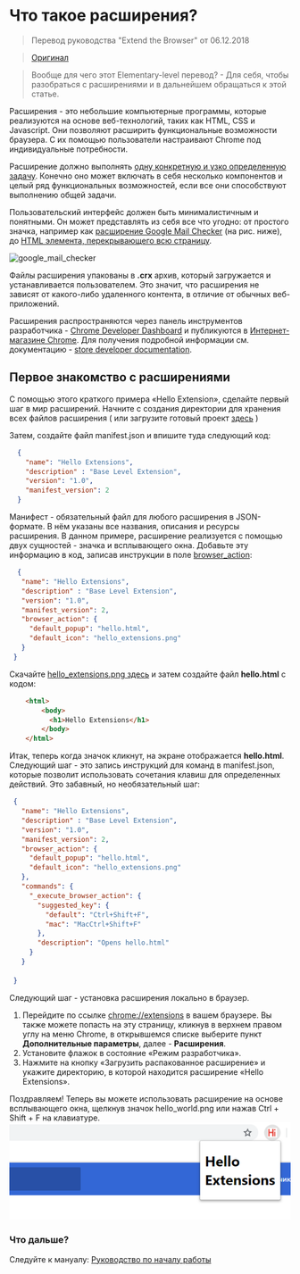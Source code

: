 # Что такое расширения?

>Перевод руководства "Extend the Browser" от 06.12.2018

>[Оригинал](https://developer.chrome.com/extensions)

>Вообще для чего этот Elementary-level перевод? - Для себя, чтобы разобраться с расширениями и в дальнейшем обращаться к этой статье.


Расширения - это небольшие компьютерные программы, которые реализуются на основе веб-технологий, таких как HTML, CSS и Javascript. Они позволяют расширить функциональные возможности 
браузера. С их помощью пользователи настраивают Chrome под индивидуальные потребности. 

Расширение должно выполнять [одну конкретную и узко определенную задачу](https://developer.chrome.com/extensions/single_purpose). Конечно оно может включать в себя несколько компонентов и целый
ряд функциональных возможностей, если все они способствуют выполнению общей задачи.

Пользовательский интерфейс должен быть минималистичным и понятными. Он может представлять из себя все что угодно: от простого значка, например как [расширение Google Mail Checker](https://chrome.google.com/webstore/detail/google-mail-checker/mihcahmgecmbnbcchbopgniflfhgnkff?hl=ru) (на рис. ниже),
до [HTML элемента, перекрывающего всю страницу](http://github.com).

![google_mail_checker](https://developer.chrome.com/static/images/index/gmail-small.png)

Файлы расширения упакованы в **.crx** архив, который загружается и устанавливается пользователем. Это значит, что расширения не зависят от какого-либо удаленного контента, в отличие от обычных
веб-приложений. 

Расширения распространяются через панель инструментов разработчика - [Chrome Developer Dashboard](https://chrome.google.com/webstore/developer/dashboard) и публикуются
в [Интернет-магазине Chrome](https://chrome.google.com/webstore/category/extensions). Для получения подробной информации см. документацию - [store developer documentation](http://code.google.com/chrome/webstore).
 
## Первое знакомство с расширениями

C помощью этого краткого примера «Hello Extension», сделайте первый шаг в мир расширений.
Начните с создания директории для хранения всех файлов расширения ( или загрузите готовый проект [здесь](https://developer.chrome.com/extensions/samples#search:hello) )

Затем, создайте файл manifest.json и впишите туда следующий код:

```json
  {
    "name": "Hello Extensions",
    "description" : "Base Level Extension",
    "version": "1.0",
    "manifest_version": 2
  }
```
Манифест - обязательный файл для любого расширения в JSON-формате. В нём указаны все названия, описания и ресурсы расширения. 
В данном примере, расширение реализуется с помощью двух сущностей - значка и всплывающего окна. Добавьте эту информацию в код,
записав инструкции в поле [browser_action](https://developer.chrome.com/browserAction): 

 ```json
   {
    "name": "Hello Extensions",
    "description" : "Base Level Extension",
    "version": "1.0",
    "manifest_version": 2,
    "browser_action": {
      "default_popup": "hello.html",
      "default_icon": "hello_extensions.png"
    }
  }
```
Скачайте [hello_extensions.png здесь](https://developer.chrome.com/static/images/index/hello_extensions.png) и затем создайте файл **hello.html** с кодом:

```html
	<html>
		<body>
		  <h1>Hello Extensions</h1>
		</body>
	</html>
```
Итак, теперь когда значок кликнут, на экране отображается **hello.html**. Следующий шаг - это запись инструкций для команд в manifest.json, которые позволит использовать
сочетания клавиш для определенных действий. Это забавный, но необязательный шаг:
 ```json
  {
    "name": "Hello Extensions",
    "description" : "Base Level Extension",
    "version": "1.0",
    "manifest_version": 2,
    "browser_action": {
      "default_popup": "hello.html",
      "default_icon": "hello_extensions.png"
    },
    "commands": {
      "_execute_browser_action": {
        "suggested_key": {
          "default": "Ctrl+Shift+F",
          "mac": "MacCtrl+Shift+F"
        },
        "description": "Opens hello.html"
      }
    }
  
  }
```
 Следующий шаг - установка расширения локально в браузер. 
1. Перейдите по ссылке [chrome://extensions](chrome://extensions) в вашем браузере. Вы также можете попасть на эту страницу, кликнув в верхнем правом углу на меню Chrome,
в открывшемся списке выберите пункт **Дополнительные параметры**, далее - **Расширения**.
2. Установите флажок в состояние «Режим разработчика».
3. Нажмите на кнопку «Загрузить распакованное расширение» и укажите директорию, в которой находится расширение «Hello Extensions».

Поздравляем! Теперь вы можете использовать расширение на основе всплывающего окна, щелкнув значок hello_world.png или нажав Ctrl + Shift + F на клавиатуре.
 ![google_mail_checker](images/result_of_hello_extensions.png)

 
### Что дальше?
 Следуйте к мануалу: [Руководство по началу работы](https://github.com/diehardkamikaze/study/blob/master/Optional/Chrome%20Extensions%20Tutorial/Get%20Started%20Tutorial/README.md)
 
 
 
 
 
 
